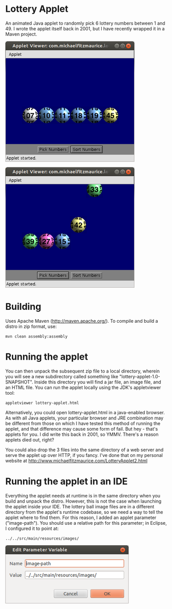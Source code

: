Lottery Applet
===============

An animated Java applet to randomly pick 6 lottery numbers between 1 and 49. I wrote the applet itself back in 2001, but I have recently wrapped it in a Maven project. 

![Lottery applet screenshot](/src/main/resources/images/lottery-applet.png "Lottery applet screenshot")

![Lottery applet screenshot 2](/src/main/resources/images/lottery-applet-dropping.png "Lottery applet screenshot 2")

Building
===========

Uses Apache Maven (http://maven.apache.org/). To compile and build a distro in zip format,
use:

    mvn clean assembly:assembly 
    
Running the applet
============

You can then unpack the subsequent zip file to a local directory, wherein you will see a new subdirectory called something like "lottery-applet-1.0-SNAPSHOT". Inside this directory you will find a jar file, an image file, and an HTML file. You can run the applet locally using the JDK's appletviewer tool:

    appletviewer lottery-applet.html

Alternatively, you could open lottery-applet.html in a java-enabled browser. As with all Java applets, your particular browser and JRE combination may be different from those on which I have tested this method of running the applet, and that difference may cause some form of fail. But hey - that's applets for you. I did write this back in 2001, so YMMV. There's a reason applets died out, right?

You could also drop the 3 files into the same directory of a web server and serve the applet up over HTTP, if you fancy. I've done that on my personal website at http://www.michaelfitzmaurice.com/LotteryApplet2.html 

Running the applet in an IDE
============

Everything the applet needs at runtime is in the same directory when you build and unpack the distro. However, this is not the case when launching the applet inside your IDE. The lottery ball image files are in a different directory from the applet's runtime codebase, so we need a way to tell the applet where to find them. For this reason, I added an applet parameter ("image-path"). You should use a relative path for this parameter; in Eclipse, I configured it to point at:

    ../../src/main/resources/images/
    
![Lottery applet image-path param](/src/main/resources/images/lottery-image-path-eclipse.png "Lottery applet image-path")    

